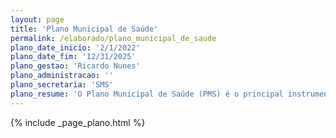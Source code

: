 ```yaml
---
layout: page
title: 'Plano Municipal de Saúde'
permalink: /elaborado/plano_municipal_de_saude
plano_date_inicio: '2/1/2022'
plano_date_fim: '12/31/2025'
plano_gestao: 'Ricardo Nunes'
plano_administracao: ''
plano_secretaria: 'SMS'
plano_resume: 'O Plano Municipal de Saúde (PMS) é o principal instrumento de planejamento para definir e implementar as iniciativas de saúde ao longo de um período de quatro anos. Ele apresenta os compromissos do governo na área da saúde, com base em uma análise das necessidades de saúde da população e das particularidades locais. O PMS estabelece diretrizes, objetivos e metas de médio prazo, orientando as ações a serem realizadas nas Programações Anuais de Saúde. O plano é elaborado no primeiro ano de cada gestão e executado a partir do segundo ano até o primeiro ano da gestão seguinte, em alinhamento com outros instrumentos de planejamento governamental, como o Plano Plurianual (PPA) e o Programa de Metas.'
---
```

<div>
{% include _page_plano.html %}
</div>
